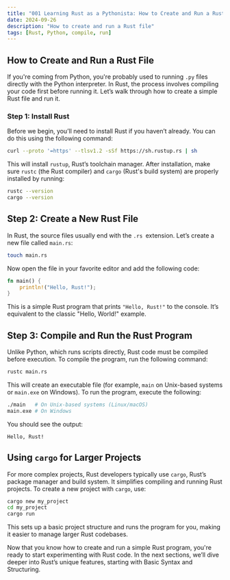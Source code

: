 ```yaml
---
title: "001 Learning Rust as a Pythonista: How to Create and Run a Rust File"
date: 2024-09-26
description: "How to create and run a Rust file"
tags: [Rust, Python, compile, run]
---
```


## How to Create and Run a Rust File

If you're coming from Python, you're probably used to running `.py` files directly with the Python interpreter. In Rust, the process involves compiling your code first before running it. Let’s walk through how to create a simple Rust file and run it.

### Step 1: Install Rust

Before we begin, you’ll need to install Rust if you haven’t already. You can do this using the following command:

```bash
curl --proto '=https' --tlsv1.2 -sSf https://sh.rustup.rs | sh
```

This will install `rustup`, Rust’s toolchain manager. After installation, make sure `rustc` (the Rust compiler) and `cargo` (Rust's build system) are properly installed by running:

```bash
rustc --version
cargo --version
```

## Step 2: Create a New Rust File
In Rust, the source files usually end with the `.rs `extension. Let’s create a new file called `main.rs`:

```bash
touch main.rs
```

Now open the file in your favorite editor and add the following code:

```rust
fn main() {
    println!("Hello, Rust!");
}
```

This is a simple Rust program that prints `"Hello, Rust!"` to the console. It’s equivalent to the classic "Hello, World!" example.

## Step 3: Compile and Run the Rust Program

Unlike Python, which runs scripts directly, Rust code must be compiled before execution. To compile the program, run the following command:

```bash
rustc main.rs
```

This will create an executable file (for example, `main` on Unix-based systems or `main.exe` on Windows). To run the program, execute the following:

```bash
./main   # On Unix-based systems (Linux/macOS)
main.exe # On Windows
```

You should see the output:

```
Hello, Rust!
```

## Using `cargo` for Larger Projects

For more complex projects, Rust developers typically use `cargo`, Rust’s package manager and build system. It simplifies compiling and running Rust projects. To create a new project with `cargo`, use:

```bash
cargo new my_project
cd my_project
cargo run
```

This sets up a basic project structure and runs the program for you, making it easier to manage larger Rust codebases.

Now that you know how to create and run a simple Rust program, you're ready to start experimenting with Rust code. In the next sections, we’ll dive deeper into Rust’s unique features, starting with Basic Syntax and Structuring.